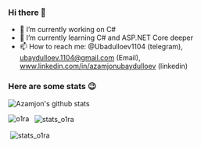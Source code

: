 ### Hi there 👋

- 🔭 I’m currently working on C# 
- 🌱 I’m currently learning C# and ASP.NET Core deeper 
- 📫 How to reach me: @Ubadulloev1104 (telegram),  ubaydulloev.1104@gmail.com (Email), www.linkedin.com/in/azamjonubaydulloev (linkedin)
### Here are some stats :wink:
![Azamjon's github stats](https://github-readme-stats.vercel.app/api?username=Ubaydulloev1104&show_icons=true&theme=radical)
<p><img align="left" src="http://github-profile-summary-cards.vercel.app/api/cards/repos-per-language?username=Ubaydulloev1104&theme=default" alt="o1ra" /></p>

<p>&nbsp; <img align="center" src="http://github-profile-summary-cards.vercel.app/api/cards/stats?username=Ubaydulloev1104&theme=github" alt="stats_o1ra" /></p>

<p>&nbsp;<img align="center" src="http://github-profile-summary-cards.vercel.app/api/cards/profile-details?username=Ubaydulloev1104&theme=default" alt="stats_o1ra"/></p>&nbsp;


